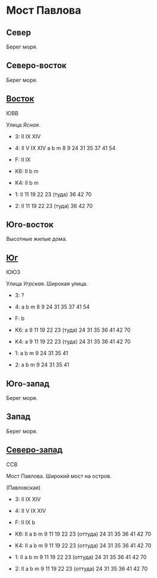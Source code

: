 # Мост Павлова

## Север

Берег моря.

## Северо-восток

Берег моря.

## [Восток](./15540050.md)

ЮВВ

Улица *Ясная*.

* 3:    II  IX  XIV
* 4:    II  V   IX  XIV
        a   b   m
        8   9   24  31  35  37  41  54
* F:    II  IX

* K6:   II
        b   m
* K4:   II
        b   m
* 1:    II
        11  19  22  23 (туда)   36  42  70
* 2:    II
        11  19  22  23 (туда)   36  42  70

## Юго-восток

Высотные жилые дома.

## [Юг](./15530060.md)

ЮЮЗ

Улица *Угрская*.
Широкая улица.

* 3:    ?
* 4:    a   b   m
        8   9   24  31  35  37  41  54
* F:    b

* K6:   a
        9   11  19  22  23 (туда)   24  31  35  36  41  42  70
* K4:   a
        9   11  19  22  23 (туда)   24  31  35  36  41  42  70
* 1:    a   b   m
        9   24  31  35  41
* 2:    a   b   m
        9   24  31  35  41

## Юго-запад

Берег моря.

## Запад

Берег моря.

## [Северо-запад](./11520050.md)

ССВ

Мост Павлова.
Широкий мост на остров.

(Павловская)

* 3:    II  IX  XIV
* 4:    II  V   IX  XIV
* F:    II  IX  b

* K6:   II
        a   b   m
        9   11  19  22  23 (оттуда) 24  31  35  36  41  42  70
* K4:   II
        a   b   m
        9   11  19  22  23 (оттуда) 24  31  35  36  41  42  70
* 1:    II
        a   b   m
        9   11  19  22  23 (оттуда) 24  31  35  36  41  42  70
* 2:    II
        a   b   m
        9   11  19  22  23 (оттуда) 24  31  35  36  41  42  70
